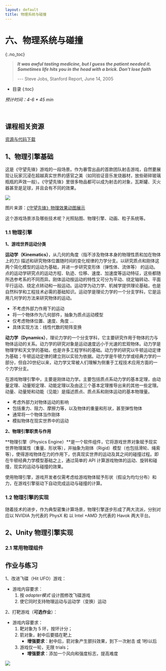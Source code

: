 ```yaml
---
layout: default
title: 物理系统与碰撞
---
```


# 六、物理系统与碰撞
{:.no_toc}

>   
> **_It was awful tasting medicine, but I guess the patient needed it. Sometimes life hits you in the head with a brick. Don't lose faith_**  
>   
> --- Steve Jobs, Stanford Report, June 14, 2005
>  

* 目录
{:toc}

_预计时间：4-6 * 45 min_

&nbsp;

## 课程相关资源

[资源与代码下载](https://github.com/pmlpml/unity3d-learning/tree/ex-physics)

## 1、物理引擎基础

这是《守望先锋》游戏的一段场景。作为暴雪出品的首款团队射击游戏，自然要展现让玩家沉浸在超越真实世界的感官之美（如同验证音乐发烧器材，放些砸碎玻璃瓶瓶的声效一般）。《守望先锋》里很多物品都可以成为射击的对象，瓦斯罐、灭火器甚至是足球，并且会有不同的效果。

 ![](images/ch06/over-watch.gif)   

 图片来源：[《守望先锋》物理效果动图展示](https://www.newyx.net/gl/384535_1.htm)

 这个游戏场景涉及哪些技术呢？光照贴图、物理引擎、动画、粒子系统等。

### 1.1 物理引擎

**1、游戏世界运动分类**

**运动学（Kinematics）**，从几何的角度（指不涉及物体本身的物理性质和加在物体上的力) 描述和研究物体位置随时间的变化规律的力学分支。以研究质点和刚体这两个简化模型的运动为基础，并进一步研究变形体（弹性体、流体等） 的运动。点的运动学研究点的运动方程、轨迹、位移、速度、加速度等运动特征，这些都随所选参考系的不同而异。刚体运动按运动的特性又可分为平动、绕定轴转动、平面平行运动、绕定点转动和一般运动。运动学为动力学、机械学提供理论基础，也是自然科学和工程技术必需的基础知识。运动学是理论力学的一个分支学科，它是运用几何学的方法来研究物体的运动。

* 不考虑外部力作用下的运动
* 将一个物体作为几何部件，抽象为质点运动模型
* 仅考虑物体位置、速度、角度 …
* 具体实现方法：线性代数的矩阵变换

**动力学（Dynamics）**，理论力学的一个分支学科，它主要研究作用于物体的力与物体运动的关系。动力学的研究对象是运动速度远小于光速的宏观物体。动力学是物理学和天文学的基础，也是许多工程学科的基础。动力学的研究以牛顿运动定律为基础；牛顿运动定律的建立则以实验为依据。动力学是牛顿力学或经典力学的一部分，但自20世纪以来，动力学又常被人们理解为侧重于工程技术应用方面的一个力学分支。

在游戏物理引擎中，主要是刚体动力学。主要包括质点系动力学的基本定理，由动量定理、动量矩定理、动能定理以及由这三个基本定理推导出来的其他一些定理。动量、动量矩和动能（见能）是描述质点、质点系和刚体运动的基本物理量。

* 考虑外部力对物体运动的影响
* 包括重力、阻力、摩擦力等，以及物体的重量和形状，甚至弹性物体
* 通常将一个物体当作刚体
* 模拟物体在现实世界中的运动

**2、物理引擎职责与作用**

**物理引擎（Physics Engine）**是一个软件组件，它将游戏世界对象赋予现实世界物理属性（重量、形状等），并抽象为刚体（Rigid）模型（也包括滑轮、绳索等），使得游戏物体在力的作用下，仿真现实世界的运动及其之间的碰撞过程。即在牛顿经典力学模型基础之上，通过简单的 API 计算游戏物体的运动、旋转和碰撞，现实的运动与碰撞的效果。

使用物理引擎，游戏开发者仅需考虑给游戏物体赋予形状（假设为均匀分布）和力，在游戏引擎驱动下自动完成运动与碰撞的计算。

### 1.2 物理引擎的实现

随着技术的进步，作为典型密集计算场景，物理引擎逐步形成了两大流派，分别对应以 NVIDIA 为代表的 PhysX 和 以 Intel +AMD 为代表的 Havok 两大平台。 


## 2、Unity 物理引擎实现

### 2.1 常用物理组件




## 作业与练习

1、改进飞碟（Hit UFO）游戏：

* 游戏内容要求：
    1. 按 _adapter模式_ 设计图修改飞碟游戏
    2. 使它同时支持物理运动与运动学（变换）运动

2、打靶游戏（**可选作业**）：

* 游戏内容要求：
    1. 靶对象为 5 环，按环计分；
    2. 箭对象，射中后要插在靶上
        - **增强要求**：射中后，箭对象产生颤抖效果，到下一次射击 或 1秒以后
    3. 游戏仅一轮，无限 trials；
        - **增强要求**：添加一个风向和强度标志，提高难度

 ![](images/ch06/archery.gif)   
 